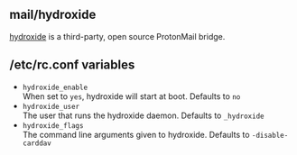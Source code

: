 ## mail/hydroxide

[hydroxide](https://github.com/emersion/hydroxide) is a third-party,
open source ProtonMail bridge.

## /etc/rc.conf variables

* `hydroxide_enable`<br>
  When set to `yes`, hydroxide will start at boot. Defaults to `no`
* `hydroxide_user`<br>
  The user that runs the hydroxide daemon. Defaults to `_hydroxide`
* `hydroxide_flags`<br>
  The command line arguments given to hydroxide. Defaults to `-disable-carddav`
